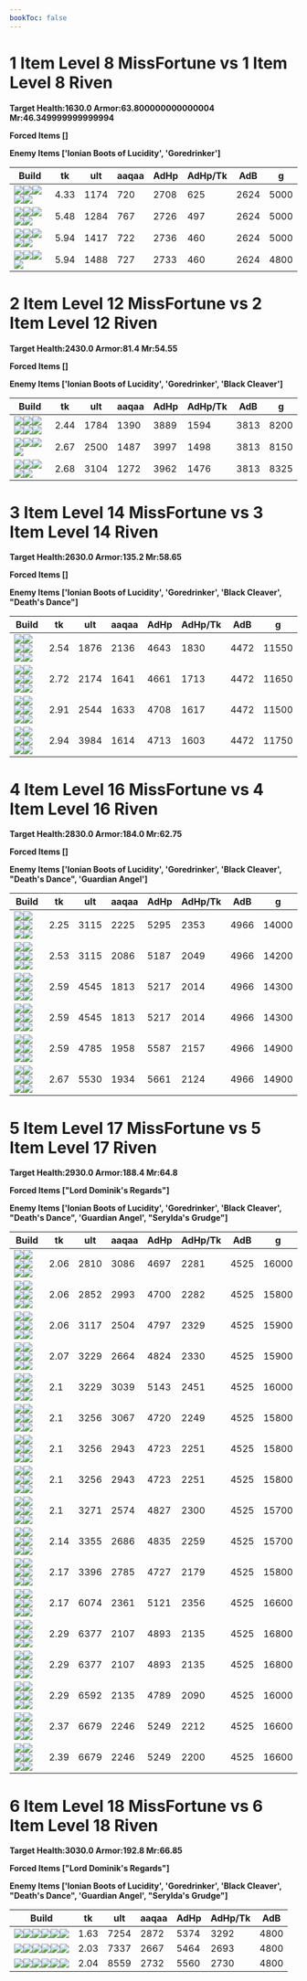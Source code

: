 ```yaml
---
bookToc: false
---
```


# 1 Item Level 8 MissFortune vs 1 Item Level 8 Riven

**Target Health:1630.0 Armor:63.800000000000004 Mr:46.349999999999994**


**Forced Items []**


**Enemy Items ['Ionian Boots of Lucidity', 'Goredrinker']**




Build | tk | ult | aaqaa | AdHp | AdHp/Tk | AdB | g
-|-|-|-|-|-|-|-
![](/item/6672.png)![](/item/1001.png)![](/item/1053.png)![](/item/1055.png)![](/item/1036.png)|4.33|1174|720|2708|625|2624|5000
![](/item/3095.png)![](/item/1001.png)![](/item/1053.png)![](/item/1055.png)![](/item/1036.png)|5.48|1284|767|2726|497|2624|5000
![](/item/6676.png)![](/item/1001.png)![](/item/1053.png)![](/item/1055.png)![](/item/1036.png)|5.94|1417|722|2736|460|2624|5000
![](/item/3142.png)![](/item/1053.png)![](/item/1055.png)![](/item/1036.png)|5.94|1488|727|2733|460|2624|4800




























































# 2 Item Level 12 MissFortune vs 2 Item Level 12 Riven

**Target Health:2430.0 Armor:81.4 Mr:54.55**


**Forced Items []**


**Enemy Items ['Ionian Boots of Lucidity', 'Goredrinker', 'Black Cleaver']**




Build | tk | ult | aaqaa | AdHp | AdHp/Tk | AdB | g
-|-|-|-|-|-|-|-
![](/item/6672.png)![](/item/3124.png)![](/item/1001.png)![](/item/1053.png)![](/item/1055.png)![](/item/1036.png)|2.44|1784|1390|3889|1594|3813|8200
![](/item/3142.png)![](/item/3153.png)![](/item/1055.png)![](/item/1038.png)|2.67|2500|1487|3997|1498|3813|8150
![](/item/6676.png)![](/item/3142.png)![](/item/1053.png)![](/item/1055.png)![](/item/1037.png)|2.68|3104|1272|3962|1476|3813|8325




























































# 3 Item Level 14 MissFortune vs 3 Item Level 14 Riven

**Target Health:2630.0 Armor:135.2 Mr:58.65**


**Forced Items []**


**Enemy Items ['Ionian Boots of Lucidity', 'Goredrinker', 'Black Cleaver', "Death's Dance"]**




Build | tk | ult | aaqaa | AdHp | AdHp/Tk | AdB | g
-|-|-|-|-|-|-|-
![](/item/6672.png)![](/item/3124.png)![](/item/3153.png)![](/item/1001.png)![](/item/1055.png)![](/item/1038.png)|2.54|1876|2136|4643|1830|4472|11550
![](/item/6672.png)![](/item/3124.png)![](/item/3074.png)![](/item/1001.png)![](/item/1055.png)![](/item/1038.png)|2.72|2174|1641|4661|1713|4472|11650
![](/item/3142.png)![](/item/3153.png)![](/item/6672.png)![](/item/1055.png)![](/item/1038.png)![](/item/1036.png)|2.91|2544|1633|4708|1617|4472|11500
![](/item/6676.png)![](/item/3142.png)![](/item/3036.png)![](/item/1053.png)![](/item/1055.png)![](/item/1038.png)|2.94|3984|1614|4713|1603|4472|11750




























































# 4 Item Level 16 MissFortune vs 4 Item Level 16 Riven

**Target Health:2830.0 Armor:184.0 Mr:62.75**


**Forced Items []**


**Enemy Items ['Ionian Boots of Lucidity', 'Goredrinker', 'Black Cleaver', "Death's Dance", 'Guardian Angel']**




Build | tk | ult | aaqaa | AdHp | AdHp/Tk | AdB | g
-|-|-|-|-|-|-|-
![](/item/6672.png)![](/item/3124.png)![](/item/3036.png)![](/item/3072.png)![](/item/1001.png)![](/item/1038.png)|2.25|3115|2225|5295|2353|4966|14000
![](/item/6672.png)![](/item/3124.png)![](/item/3074.png)![](/item/3036.png)![](/item/1001.png)![](/item/1038.png)|2.53|3115|2086|5187|2049|4966|14200
![](/item/6672.png)![](/item/3036.png)![](/item/6696.png)![](/item/3142.png)![](/item/1053.png)![](/item/1038.png)|2.59|4545|1813|5217|2014|4966|14300
![](/item/6672.png)![](/item/3036.png)![](/item/6693.png)![](/item/3142.png)![](/item/1053.png)![](/item/1038.png)|2.59|4545|1813|5217|2014|4966|14300
![](/item/6672.png)![](/item/3036.png)![](/item/3072.png)![](/item/3142.png)![](/item/1038.png)![](/item/1038.png)|2.59|4785|1958|5587|2157|4966|14900
![](/item/6676.png)![](/item/3142.png)![](/item/3036.png)![](/item/3072.png)![](/item/1038.png)![](/item/1038.png)|2.67|5530|1934|5661|2124|4966|14900




























































# 5 Item Level 17 MissFortune vs 5 Item Level 17 Riven

**Target Health:2930.0 Armor:188.4 Mr:64.8**


**Forced Items ["Lord Dominik's Regards"]**


**Enemy Items ['Ionian Boots of Lucidity', 'Goredrinker', 'Black Cleaver', "Death's Dance", 'Guardian Angel', "Serylda's Grudge"]**




Build | tk | ult | aaqaa | AdHp | AdHp/Tk | AdB | g
-|-|-|-|-|-|-|-
![](/item/6672.png)![](/item/3124.png)![](/item/3153.png)![](/item/3091.png)![](/item/3036.png)![](/item/1001.png)|2.06|2810|3086|4697|2281|4525|16000
![](/item/6672.png)![](/item/3124.png)![](/item/3153.png)![](/item/3087.png)![](/item/3036.png)![](/item/1001.png)|2.06|2852|2993|4700|2282|4525|15800
![](/item/6672.png)![](/item/3124.png)![](/item/3036.png)![](/item/3072.png)![](/item/3115.png)![](/item/1001.png)|2.06|3117|2504|4797|2329|4525|15900
![](/item/6672.png)![](/item/3124.png)![](/item/3036.png)![](/item/3072.png)![](/item/3091.png)![](/item/1001.png)|2.07|3229|2664|4824|2330|4525|15900
![](/item/6672.png)![](/item/3124.png)![](/item/3036.png)![](/item/3072.png)![](/item/3153.png)![](/item/1001.png)|2.1|3229|3039|5143|2451|4525|16000
![](/item/6672.png)![](/item/3124.png)![](/item/3153.png)![](/item/3036.png)![](/item/6676.png)![](/item/1001.png)|2.1|3256|3067|4720|2249|4525|15800
![](/item/6672.png)![](/item/3124.png)![](/item/3153.png)![](/item/3036.png)![](/item/6693.png)![](/item/1001.png)|2.1|3256|2943|4723|2251|4525|15800
![](/item/6672.png)![](/item/3124.png)![](/item/3153.png)![](/item/3036.png)![](/item/6696.png)![](/item/1001.png)|2.1|3256|2943|4723|2251|4525|15800
![](/item/6672.png)![](/item/3124.png)![](/item/3036.png)![](/item/3072.png)![](/item/3087.png)![](/item/1001.png)|2.1|3271|2574|4827|2300|4525|15700
![](/item/6672.png)![](/item/3124.png)![](/item/3036.png)![](/item/3072.png)![](/item/3095.png)![](/item/1001.png)|2.14|3355|2686|4835|2259|4525|15700
![](/item/3095.png)![](/item/3036.png)![](/item/3153.png)![](/item/6676.png)![](/item/3124.png)![](/item/1001.png)|2.17|3396|2785|4727|2179|4525|15800
![](/item/6676.png)![](/item/3142.png)![](/item/3036.png)![](/item/3072.png)![](/item/3095.png)![](/item/1038.png)|2.17|6074|2361|5121|2356|4525|16600
![](/item/6676.png)![](/item/3142.png)![](/item/3036.png)![](/item/3074.png)![](/item/6693.png)![](/item/1038.png)|2.29|6377|2107|4893|2135|4525|16800
![](/item/6676.png)![](/item/3142.png)![](/item/3036.png)![](/item/3074.png)![](/item/6696.png)![](/item/1038.png)|2.29|6377|2107|4893|2135|4525|16800
![](/item/6676.png)![](/item/3142.png)![](/item/3036.png)![](/item/6693.png)![](/item/6696.png)![](/item/1053.png)|2.29|6592|2135|4789|2090|4525|16000
![](/item/6676.png)![](/item/3142.png)![](/item/3036.png)![](/item/3072.png)![](/item/6696.png)![](/item/1038.png)|2.37|6679|2246|5249|2212|4525|16600
![](/item/6676.png)![](/item/3142.png)![](/item/3036.png)![](/item/3072.png)![](/item/6693.png)![](/item/1038.png)|2.39|6679|2246|5249|2200|4525|16600




























































# 6 Item Level 18 MissFortune vs 6 Item Level 18 Riven

**Target Health:3030.0 Armor:192.8 Mr:66.85**


**Forced Items ["Lord Dominik's Regards"]**


**Enemy Items ['Ionian Boots of Lucidity', 'Goredrinker', 'Black Cleaver', "Death's Dance", 'Guardian Angel', "Serylda's Grudge"]**




Build | tk | ult | aaqaa | AdHp | AdHp/Tk | AdB
-|-|-|-|-|-|-
![](/item/6676.png)![](/item/3142.png)![](/item/3036.png)![](/item/3072.png)![](/item/3095.png)![](/item/6695.png)|1.63|7254|2872|5374|3292|4800
![](/item/3095.png)![](/item/3072.png)![](/item/3036.png)![](/item/6693.png)![](/item/6696.png)![](/item/3142.png)|2.03|7337|2667|5464|2693|4800
![](/item/6676.png)![](/item/3142.png)![](/item/3036.png)![](/item/6693.png)![](/item/6696.png)![](/item/3072.png)|2.04|8559|2732|5560|2730|4800




























































